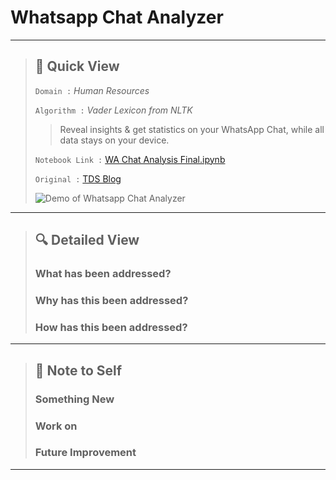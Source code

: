 # Whatsapp Chat Analyzer

---

> ## 👀 Quick View 
>
> `Domain :` *Human Resources*
>
> `Algorithm :` *Vader Lexicon from NLTK*
>
> > Reveal insights & get statistics on your WhatsApp Chat, while all data stays on your device.
>
> `Notebook Link :` [WA Chat Analysis Final.ipynb](https://colab.research.google.com/drive/1Ucisgl0gFgmjZ22GRL6AkOUdFzmFMXLe?usp=sharing)
>
> `Original :` [TDS Blog](https://towardsdatascience.com/build-your-own-whatsapp-chat-analyzer-9590acca9014)
>
>  ![Demo of Whatsapp Chat Analyzer](https://raw.githubusercontent.com/steffincodes/data-scribbles/main/projects/p07/p07_demo.gif)

---

> ## 🔍 Detailed View
> 
> ### **What has been addressed?**
> >
> >
> 
> ### **Why has this been addressed?**
> >
> >
> 
> ### **How has this been addressed?**
> >
> >

---

> ## 📝 Note to Self
>
> ### **Something New**
> > 
> 
> ### **Work on**
> > 
>
> ### **Future Improvement**
> > 

---